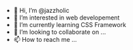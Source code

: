 - 👋 Hi, I’m @jazzholic
- 👀 I’m interested in web developement
- 🌱 I’m currently learning CSS Framework
- 💞️ I’m looking to collaborate on ...
- 📫 How to reach me ...

<!---
jazzholic/jazzholic is a ✨ special ✨ repository because its `README.md` (this file) appears on your GitHub profile.
You can click the Preview link to take a look at your changes.
--->
